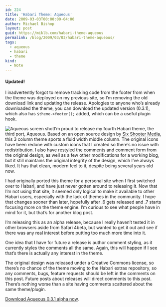 ```yaml
---
id: 224
title: 'Habari Theme: Aqueous'
date: 2009-03-03T00:00:00-04:00
author: Michael Bishop
layout: post
guid: https://miklb.com/habari-theme-aqueous
permalink: /blog/2009/03/03/habari-theme-aqueous/
tags:
  - aqueous
  - habari
  - theme
kind:
  - Note
---
```

<h4><strong>Updated!</strong></h4>
<p>I inadvertently forgot to remove tracking code from the footer from when the theme was deployed on my previous site, so I’m removing the old download link and updating the release.  Apologies to anyone who’s already downloaded the theme, you can download the updated version (0.3.1), which also has <code>$theme->footer();</code> added, which can be a useful plugin hook.</p>

<p><img src="http://miklb.com/user/files/aqueous_ss.png" class="right" alt="Aqueous screen shot" />I’m proud to release my fourth Habari theme, the third port, Aqueous.  Based on an open source design by <a href="http://www.sixshootermedia.com/">Six Shooter Media</a>, this 3 column theme sports a fluid width middle column.  The original icons have been redone with custom icons that I created so there’s no issue with redistribution.  I also have restyled the comments and comment form from the original design, as well as a few other modifications for a working blog, but it still maintains the original integrity of the design, which I’ve always liked.  It has that clean, modern feel to it, despite being several years old now.</p>

<p>I had originally ported this theme for a personal site when I first switched over to Habari, and have just never gotten around to releasing it.  Now that I’m not using that site, it seemed only logical to make it available to other Habari users, especially with the lack of themes in the community.  I hope that changes sooner than later, hopefully after .6 gets released and .7 starts focusing more on the theme engine.  I’m curious to see what people have in mind for it, but that’s for another blog post.</p>

<p>I’m releasing this as an alpha release, because I really haven’t tested it in other browsers aside from Safari 4beta, but wanted to get it out and see if there was any real interest before putting too much more time into it.</p>

<p>One idea that I have for future a release is author comment styling, as it currently styles the comments all the same.  Again, this will happen if I see that’s there is actually any interest in the theme.</p>

<p>The original design was released under a Creative Commons license, so there’s no chance of the theme moving to the Habari extras repository, so any comments, bugs, feature requests should be left in the comments on this post.  Future posts about releases will direct comments to this post.  There’s nothing worse than a site having comments scattered about the same theme/plugin.</p>

<p><a href="http://miklb.com/downloads/Aqueous0.3.1.zip" onclick="javascript: pageTracker._trackPageview('/downloads/Aqueous0.3.1'); ">Download Aqueous 0.3.1 alpha now</a>.</p>